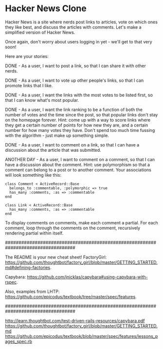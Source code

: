 Hacker News Clone
========================================================================

Hacker News is a site where nerds post links to articles, vote on which ones they like best, and discuss the articles with comments. Let's make a simplified version of Hacker News.

Once again, don't worry about users logging in yet - we'll get to that very soon!

Here are your stories:

DONE - As a user, I want to post a link, so that I can share it with other nerds.

DONE - As a user, I want to vote up other people's links, so that I can promote links that I like.

DONE - As a user, I want the links with the most votes to be listed first, so that I can know what's most popular.

DONE - As a user, I want the link ranking to be a function of both the number of votes and the time since the post, so that popular links don't stay on the homepage forever. Hint: come up with a way to score links where they get a certain number of points for how new they are, and a certain number for how many votes they have. Don't spend too much time fussing with the algorithm - just make up something simple.

DONE - As a user, I want to comment on a link, so that I can have a discussion about the article that was submitted.

ANOTHER DAY - As a user, I want to comment on a comment, so that I can have a discussion about the comment. Hint: use polymorphism so that a comment can belong to a post or to another comment. Your associations will look something like this:

    class Comment < ActiveRecord::Base
      belongs_to :commentable, :polymorphic => true
      has_many :comments, :as => :commentable
    end

    class Link < ActiveRecord::Base
      has_many :comments, :as => :commentable
    end

  To display comments on comments, make each comment a partial. For each comment, loop through the comments on the comment, recursively rendering partial within itself.

##################################################################################

The README is your new cheat sheet!
FactoryGirl: https://github.com/thoughtbot/factory_girl/blob/master/GETTING_STARTED.md#defining-factories.

Capybara: https://github.com/jnicklas/capybara#using-capybara-with-rspec.

Also, examples from LHTP: https://github.com/epicodus/textbook/tree/master/spec/features.

##################################################################################

http://learn.thoughtbot.com/test-driven-rails-resources/capybara.pdf
https://github.com/thoughtbot/factory_girl/blob/master/GETTING_STARTED.md
https://github.com/epicodus/textbook/blob/master/spec/features/lessons_pages_spec.rb


